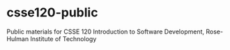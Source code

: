# csse120-public
Public materials for CSSE 120 Introduction to Software Development, Rose-Hulman Institute of Technology
